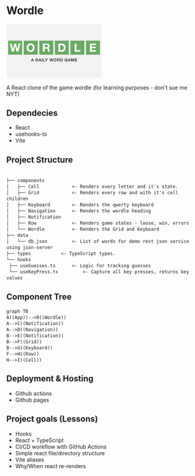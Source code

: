 # Wordle

[<img src="public/wordle.png" width="250"/>](public/wordle.png)

A React clone of the game wordle (for learning purposes - don't sue me NYT)

## Dependecies

- React
- usehooks-ts
- Vite

## Project Structure

```

├── components
│   ├── Cell			<- Renders every letter and it's state.
│   ├── Grid			<- Renders every row and with it's cell children
│   ├── Keyboard 		<- Renders the qwerty keyboard
│   ├── Navigation 		<- Renders the wordle heading
│   ├── Notification
│   ├── Row 			<- Renders game states - loose, win, errors
│   └── Wordle 			<- Renders the Grid and Keyboard
├── data
│   └── db.json 		<- List of words for demo rest json service using json-server
├── types 			<- TypeScript types.
└── hooks
 ├── useGuesses.ts 		<- Logic for tracking guesses
 └── useKeyPress.ts 		<- Capture all key presses, returns key values
```

## Component Tree

```mermaid
graph TB
A((App))-->B((Wordle))
A-->C((Notification))
A-->D((Navigation))
B-->E((Notification))
B-->F((Grid))
B-->G((Keyboard))
F-->H((Row))
H-->I((Cell))
```

## Deployment & Hosting

- Github actions
- Github pages

## Project goals (Lessons)

- Hooks
- React + TypeScript
- CI/CD workflow with GitHub Actions
- Simple react file/directory structure
- Vite aliases
- Why/When react re-renders
